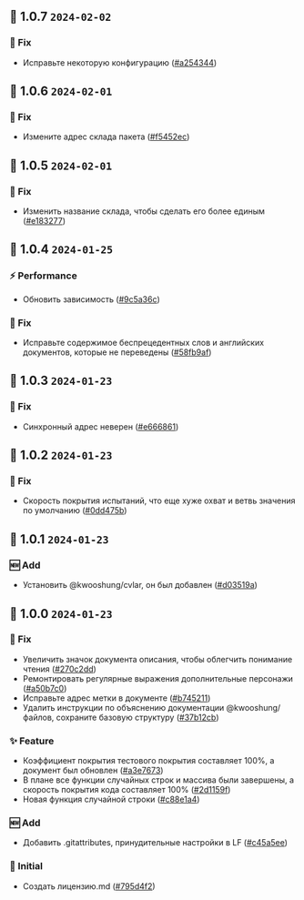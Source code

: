 ## 🎉 1.0.7 `2024-02-02`
### 🐛 Fix
- Исправьте некоторую конфигурацию ([#a254344](https://github.com/kwooshung/files/commit/a25434499ccae08d23cc55e53790cb4d0f74421b))

## 🎉 1.0.6 `2024-02-01`
### 🐛 Fix
- Измените адрес склада пакета ([#f5452ec](https://github.com/kwooshung/files/commit/f5452ec067a9dbea64170a84cabdd6230be9d6f5))

## 🎉 1.0.5 `2024-02-01`
### 🐛 Fix
- Изменить название склада, чтобы сделать его более единым ([#e183277](https://github.com/kwooshung/files/commit/e183277123766a7fc18b1152e5ae4ed0a1eca83d))

## 🎉 1.0.4 `2024-01-25`
### ⚡ Performance
- Обновить зависимость ([#9c5a36c](https://github.com/kwooshung/files/commit/9c5a36c03c5c3f434a41ff34f439d522a6b58422))
### 🐛 Fix
- Исправьте содержимое беспрецедентных слов и английских документов, которые не переведены ([#58fb9af](https://github.com/kwooshung/files/commit/58fb9af2da4dab907abc56f2107bb95344fda8d8))

## 🎉 1.0.3 `2024-01-23`
### 🐛 Fix
- Синхронный адрес неверен ([#e666861](https://github.com/kwooshung/files/commit/e6668611d81dc3799d4652ea6fc3bfd68cc017ef))

## 🎉 1.0.2 `2024-01-23`
### 🐛 Fix
- Скорость покрытия испытаний, что еще хуже охват и ветвь значения по умолчанию ([#0dd475b](https://github.com/kwooshung/files/commit/0dd475b0aa370cc584563fe7f35e2460e08a0e7b))

## 🎉 1.0.1 `2024-01-23`
### 🆕 Add
- Установить @kwooshung/cvlar, он был добавлен ([#d03519a](https://github.com/kwooshung/files/commit/d03519a9b0ddd3df739b029e60d8aaf97fd71088))

## 🎉 1.0.0 `2024-01-23`
### 🐛 Fix
- Увеличить значок документа описания, чтобы облегчить понимание чтения ([#270c2dd](https://github.com/kwooshung/files/commit/270c2ddd9ed91a7ea7d2265020cc9dcb21f77b12))
- Ремонтировать регулярные выражения дополнительные персонажи ([#a50b7c0](https://github.com/kwooshung/files/commit/a50b7c07339b0084478c846b5fe675225442dfd0))
- Исправьте адрес метки в документе ([#b745211](https://github.com/kwooshung/files/commit/b7452116b13812c6ac058228d875f124ff68df36))
- Удалить инструкции по объяснению документации @kwooshung/файлов, сохраните базовую структуру ([#37b12cb](https://github.com/kwooshung/files/commit/37b12cb9edae4859f407a6f5c5a234df0445bf06))
### ✨ Feature
- Коэффициент покрытия тестового покрытия составляет 100%, а документ был обновлен ([#a3e7673](https://github.com/kwooshung/files/commit/a3e767357675a2fc349510572ccaa52b72dad507))
- В плане все функции случайных строк и массива были завершены, а скорость покрытия кода составляет 100% ([#2d1159f](https://github.com/kwooshung/files/commit/2d1159fc6f99ddd0769bc605a17c9269f271627e))
- Новая функция случайной строки ([#c88e1a4](https://github.com/kwooshung/files/commit/c88e1a4e5511e913a6194df93b9e4c07a504813e))
### 🆕 Add
- Добавить .gitattributes, принудительные настройки в LF ([#c45a5ee](https://github.com/kwooshung/files/commit/c45a5ee2722626b288c3088492f23fd9ef886452))
### 🍻 Initial
- Создать лицензию.md ([#795d4f2](https://github.com/kwooshung/files/commit/795d4f2ad6c17e7bcda8077242dc71464bfaee74))